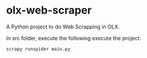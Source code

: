 # olx-web-scraper
A Python project to do Web Scrapping in OLX.

In src folder, execute the following execute the project:

```shell
scrapy runspider main.py
```